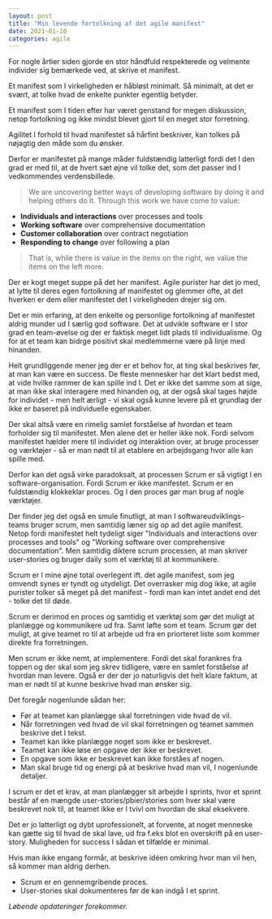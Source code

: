 ```yaml
---
layout: post
title: "Min levende fortolkning af det agile manifest"
date: 2021-01-10
categories: agile
---
```


For nogle årtier siden gjorde en stor håndfuld respekterede og velmente individer sig bemærkede ved, at
skrive et manifest. 

Et manifest som I virkeligheden er håbløst minimalt. Så minimalt, at det er svært, at tolke hvad de enkelte punkter egentlig betyder.

Et manifest som I tiden efter har været genstand for megen diskussion, netop fortolkning og ikke mindst blevet gjort til en meget stor forretning.

Agilitet I forhold til hvad manifestet så hårfint beskriver, kan tolkes på nøjagtig den måde som du ønsker. 

Derfor er manifestet på mange måder fuldstændig latterligt fordi det I den grad er med til, at de hvert sæt øjne vil tolke det, som det passer ind I vedkommendes verdensbillede.

> We are uncovering better ways of developing software by doing it and helping others do it. Through this work we have come to value:

- **Individuals and interactions** over processes and tools
- **Working software** over comprehensive documentation
- **Customer collaboration** over contract negotiation
- **Responding to change** over following a plan

> That is, while there is value in the items on the right, we value the items on the left more.

Der er kogt meget suppe på det her manifest. Agile purister har det jo med, at lytte til deres egen fortolkning af manifestet og glemmer ofte, at det hverken er dem eller manifestet det I virkeligheden drejer sig om.

Det er min erfaring, at den enkelte og personlige fortolkning af manifestet aldrig munder ud I særlig god software. Det at udvikle software er I stor grad en team-øvelse og der er faktisk meget lidt plads til individualisme. Og for at et team kan bidrge positivt skal medlemmerne være på linje med hinanden.

Helt grundliggende mener jeg der er et behov for, at ting skal beskrives før, at man kan være en success. De fleste mennesker har det klart bedst med, at vide hvilke rammer de kan spille ind I. Det er ikke det samme som at sige, at man ikke skal interagere med hinanden og, at der også skal tages højde for individet - men helt ærligt - vi skal også kunne levere på et grundlag der ikke er baseret på individuelle egenskaber.

Der skal altså være en rimelig samlet forståelse af hvordan et team forholder sig til manifestet. Men alene det er heller ikke nok. Fordi selvom manifestet hælder mere til individet og interaktion over, at bruge processer og værktøjer - så er man nødt til at etablere en arbejdsgang hvor alle kan spille med. 

Derfor kan det også virke paradoksalt, at processen Scrum er så vigtigt I en software-organisation. Fordi Scrum er ikke manifestet. Scrum er en fuldstændig klokkeklar proces. Og I den proces gør man brug af nogle værktøjer.

Der finder jeg det også en smule finutligt, at man I softwareudviklings-teams bruger scrum, men samtidig læner sig op ad det agile manifest. Netop fordi manifestet helt tydeligt siger "Individuals and interactions over processes and tools" og "Working software over comprehensive documentation". Men samtidig diktere scrum processen, at man skriver user-stories og bruger daily som et værktøj til at kommunikere.

Scrum er I mine øjne total overlegent ift. det agile manifest, som jeg omvendt synes er tyndt og utydeligt. Det overrasker mig dog ikke, at agile purister tolker så meget på det manifest - fordi man kan intet andet end det - tolke det til døde.

Scrum er derimod en proces og samtidig et værktøj som gør det muligt at planlægge og kommunikere ud fra. Samt løfte som et team. Scrum gør det muligt, at give teamet ro til at arbejde ud fra en priorteret liste som kommer direkte fra forretningen.

Men scrum er ikke nemt, at implementere. Fordi det skal forankres fra toppen og der skal som jeg skrev tidligere, være en samlet forståelse af hvordan man levere. Også er der der jo naturligvis det helt klare faktum, at man er nødt til at kunne beskrive hvad man ønsker sig. 

Det foregår nogenlunde sådan her:

- Før at teamet kan planlægge skal forretningen vide hvad de vil.
- Når forretningen ved hvad de vil skal forretningen og teamet sammen beskrive det I tekst.
- Teamet kan ikke planlægge noget som ikke er beskrevet.
- Teamet kan ikke løse en opgave der ikke er beskrevet.
- En opgave som ikke er beskrevet kan ikke forståes af nogen.
- Man skal bruge tid og energi på at beskrive hvad man vil, I nogenlunde detaljer. 

I scrum er det et krav, at man planlægger sit arbejde I sprints, hvor et sprint består af en mængde user-stories/pbier/stories som hver skal være beskrevet nok til, at teamet ikke er I tvivl om hvordan de skal eksekvere. 

Det er jo latterligt og dybt uprofessionelt, at forvente, at noget menneske kan gætte sig til hvad de skal lave, ud fra f.eks blot en overskrift på en user-story. Muligheden for success I sådan et tilfælde er minimal.

Hvis man ikke engang formår, at beskrive idéen omkring hvor man vil hen, så kommer man aldrig derhen.  

- Scrum er en gennemgribende proces.
- User-stories skal dokumenteres før de kan indgå I et sprint.


*Løbende opdateringer forekommer.*